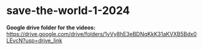 # save-the-world-1-2024
**Google drive folder for the videos:**
https://drive.google.com/drive/folders/1yVy8hE3eBDNqKkK31aKVXB5Bdx0LEvcN?usp=drive_link
